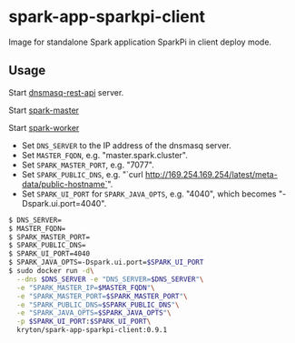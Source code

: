 spark-app-sparkpi-client
============

Image for standalone Spark application SparkPi in client deploy mode.

Usage
-----

Start [dnsmasq-rest-api](https://index.docker.io/u/lijin/dnsmasq-rest-api/) server.

Start [spark-master](../spark-master)

Start [spark-worker](../spark-worker)

* Set `DNS_SERVER` to the IP address of the dnsmasq server.
* Set `MASTER_FQDN`, e.g. "master.spark.cluster".
* Set `SPARK_MASTER_PORT`, e.g. "7077".
* Set `SPARK_PUBLIC_DNS`, e.g. "\`curl http://169.254.169.254/latest/meta-data/public-hostname`".
* Set `SPARK_UI_PORT` for `SPARK_JAVA_OPTS`, e.g. "4040", which becomes "-Dspark.ui.port=4040".

```bash
$ DNS_SERVER=
$ MASTER_FQDN=
$ SPARK_MASTER_PORT=
$ SPARK_PUBLIC_DNS=
$ SPARK_UI_PORT=4040
$ SPARK_JAVA_OPTS=-Dspark.ui.port=$SPARK_UI_PORT
$ sudo docker run -d\
  --dns $DNS_SERVER -e "DNS_SERVER=$DNS_SERVER"\
  -e "SPARK_MASTER_IP=$MASTER_FQDN"\
  -e "SPARK_MASTER_PORT=$SPARK_MASTER_PORT"\
  -e "SPARK_PUBLIC_DNS=$SPARK_PUBLIC_DNS"\
  -e "SPARK_JAVA_OPTS=$SPARK_JAVA_OPTS"\
  -p $SPARK_UI_PORT:$SPARK_UI_PORT\
  kryton/spark-app-sparkpi-client:0.9.1
```
